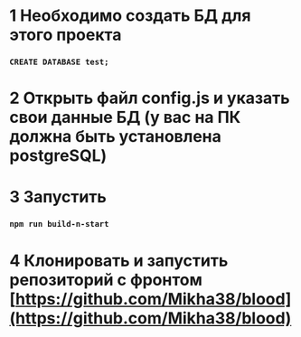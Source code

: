 # 1 Необходимо создать БД для этого проекта
### `CREATE DATABASE test;`
# 2 Открыть файл config.js и указать свои данные БД (у вас на ПК должна быть установлена postgreSQL)
# 3 Запустить 
### `npm run build-n-start`
# 4 Клонировать и запустить репозиторий с фронтом [https://github.com/Mikha38/blood](https://github.com/Mikha38/blood)